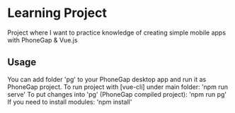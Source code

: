 # Learning Project 
Project where I want to practice knowledge of creating simple mobile apps with PhoneGap & Vue.js
## Usage
You can add folder 'pg' to your PhoneGap desktop app and run it as PhoneGap project.
To run project with [vue-cli] under main folder:
    'npm run serve'
To put changes into 'pg' (PhoneGap compiled project):
    'npm run pg'
If you need to install modules:
    'npm install'